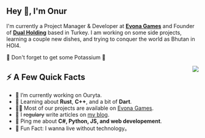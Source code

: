 <h2>Hey 👋, I'm Onur</h2>
<p>I'm currently a Project Manager & Developer at <strong><a href="https://www.evonagames.com/">Evona Games</a></strong> and Founder of <strong><a href="https://www.dualholding.net/">Dual Holding</a></strong> based in Turkey. I am working on some side projects, learning a couple new dishes, and trying to conquer the world as Bhutan in HOI4.</p>
<p>🍌 Don't forget to get some Potassium 🍌</p>
<img align="right" src="https://media1.giphy.com/media/13HgwGsXF0aiGY/giphy.gif" />
<h2>⚡️ A Few Quick Facts</h2>
<ul>
<li>🔭 I’m currently working on Ouryta.</li>
<li>🧐 Learning about <strong>Rust</strong>, <strong>C++</strong>, and a bit of <strong>Dart</strong>.</li>
<li>👨‍💻 Most of our projects are available on <a href="https://evonagames.com">Evona Games</a>.</li>
<li>📝 I <del>regulary</del> write articles on <a href="https://blog.stanleylim.me">my blog</a>.</li>
<li>💬 Ping me about <strong>C#, Python, JS, and web developement</strong>.</li>
<li>🎉 Fun Fact: I wanna live without technology。</li>
</ul>
